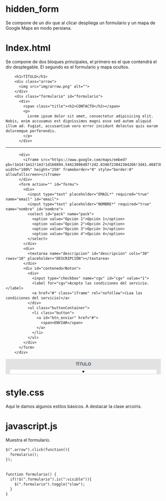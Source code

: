 # hidden_form

Se compone de un div que al clicar despliega un formulario y un mapa de Google Maps en modo persiana.

# Index.html

Se compone de dos bloques principales, el primero es el que contendrá el div desplegable. El segundo es el formulario y mapa ocultos.

        <h1>TÍTULO</h1>
        <div class="arrow">
          <img src="img/arrow.png" alt="">
        </div>
        <div class="formulario" id="formulario">
          <div>
            <span class="title"><h2>CONTACTO</h2></span>
            <p>
              Lorem ipsum dolor sit amet, consectetur adipisicing elit. Nobis, enim accusamus est dignissimos magni esse sed autem aliquid illum ad. Fugiat, accusantium vero error incidunt delectus quis earum doloremque perferendis.
            </p>
          </div>
-----------------------------------------------------------------------------------------------------------------------------          
          <div>
            <iframe src="https://www.google.com/maps/embed?pb=!1m14!1m12!1m3!1d160894.54413006487!2d2.0346723842304266!3d41.468730685117265!2m3!1f0!2f0!3f0!3m2!1i1024!2i768!4f13.1!5e0!3m2!1ses!2ses!4v1472143190618" width="100%" height="250" frameborder="0" style="border:0" allowfullscreen></iframe>
          </div>
          <form action="" id="formu">
            <div>
              <input type="text" placeholder="EMAIL*" required="true" name="email" id="email">
              <input type="text" placeholder="NOMBRE*" required="true" name="nombre" id="nombre">
              <select id="pack" name="pack">
                <option value="Opción 1">Opción 1</option>
                <option value="Opción 2">Opción 2</option>
                <option value="Opción 3">Opción 3</option>
                <option value="Opción 4">Opción 4</option>
              </select>
            </div>
            <div>
              <textarea name="descripcion" id="descripcion" cols="30" rows="10" placeholder="DESCRIPCIÓN"></textarea>
            </div>
            <div id="contenedorBoton">
              <div>
                <input type="checkbox" name="cgv" id="cgv" value="1">
                <label for="cgv">Acepto las condiciones del servicio.</label> 
                <a href="#" class="iframe" rel="nofollow">(Lea las condiciones del servicio)</a>
              </div>
              <ul class="buttonContainer">
                <li class="button">
                  <a id="btn_enviar" href="#">
                    <span>ENVIAR</span>
                  </a>
                </li>
              </ul>
            </div>
          </form>
        </div>
 
 <img src="https://github.com/SA-full-stack-developer/hidden_form/blob/master/img/2017-02-15_163904.png"/>
 
 # style.css

Aquí le damos algunos estilos básicos. A destacar la clase arcoiris.

# javascript.js

Muestra el formulario.

    $(".arrow").click(function(){
      formulario();
    });


    function formulario() {
      if(!$(".formulario").is(":visible")){
        $(".formulario").toggle("slow");
      }
    }

